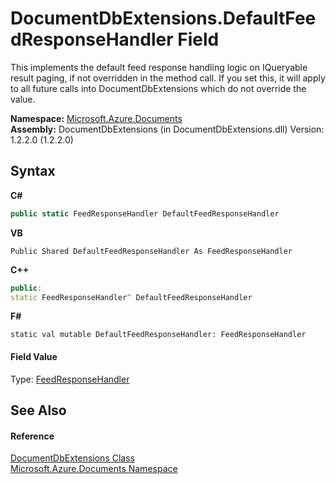 # DocumentDbExtensions.DefaultFeedResponseHandler Field
 

This implements the default feed response handling logic on IQueryable result paging, if not overridden in the method call. If you set this, it will apply to all future calls into DocumentDbExtensions which do not override the value.

**Namespace:**&nbsp;<a href="856b2e23-9c8b-2618-f913-67d85d500616">Microsoft.Azure.Documents</a><br />**Assembly:**&nbsp;DocumentDbExtensions (in DocumentDbExtensions.dll) Version: 1.2.2.0 (1.2.2.0)

## Syntax

**C#**<br />
``` C#
public static FeedResponseHandler DefaultFeedResponseHandler
```

**VB**<br />
``` VB
Public Shared DefaultFeedResponseHandler As FeedResponseHandler
```

**C++**<br />
``` C++
public:
static FeedResponseHandler^ DefaultFeedResponseHandler
```

**F#**<br />
``` F#
static val mutable DefaultFeedResponseHandler: FeedResponseHandler
```


#### Field Value
Type: <a href="4bfe406d-74ce-a904-0f38-461c2c8c2540">FeedResponseHandler</a>

## See Also


#### Reference
<a href="2e7c24fb-f7c9-2314-1ff8-386e1be4f471">DocumentDbExtensions Class</a><br /><a href="856b2e23-9c8b-2618-f913-67d85d500616">Microsoft.Azure.Documents Namespace</a><br />